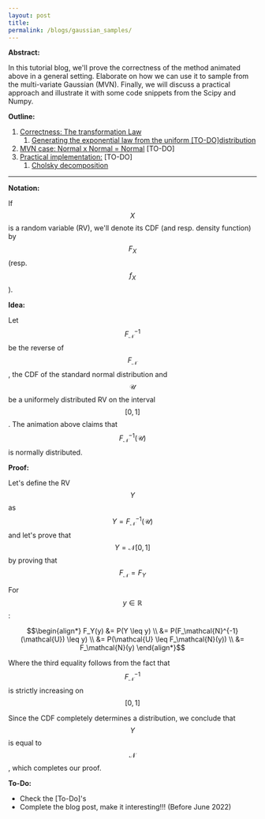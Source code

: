 ```yaml
---
layout: post
title:
permalink: /blogs/gaussian_samples/
---
```


**Abstract:**

In this tutorial blog, we'll prove the correctness of the method animated above in a general setting. Elaborate on how we can use it to sample from the multi-variate Gaussian (MVN). Finally, we will discuss a practical approach and illustrate it with some code snippets from the Scipy and Numpy.

**Outline:** 

1. [Correctness: The transformation Law](#1)
   1. [Generating the exponential law from the uniform [TO-DO]distribution](#11)
2. [MVN case: Normal x Normal = Normal](#2) [TO-DO]
3. [Practical implementation:](#3) [TO-DO]
   1. [Cholsky decomposition](#31)




---

**Notation:**

If $$X$$ is a random variable (RV), we'll denote its CDF (and resp. density function) by $$F_X$$ (resp. $$f_X$$).

**Idea:**

Let $$F_\mathcal{N}^{-1}$$ be the reverse of $$F_\mathcal{N}$$, the CDF of the standard normal distribution and $$\mathcal{U}$$ be a uniformely distributed RV on the interval $$[0,1]$$. The animation above claims that $$F_\mathcal{N}^{-1}(\mathcal{U})$$ is normally distributed.

**Proof:**

Let's define the RV $$Y$$ as  $$Y = F_\mathcal{N}^{-1}(\mathcal{U})$$   and let's prove that $$Y = \mathcal{N}[0,1]$$ by proving that $$F_\mathcal{N} = F_Y$$

For $$y \in \mathbb{R}$$ :

$$\begin{align*}
F_Y(y) &= P(Y \leq y) \\
&= P(F_\mathcal{N}^{-1}(\mathcal{U}) \leq y) \\
&= P(\mathcal{U} \leq F_\mathcal{N}(y)) \\
&= F_\mathcal{N}(y)
\end{align*}$$



Where the third equality follows from the fact that $$F_\mathcal{N}^{-1}$$ is strictly increasing on $$[0,1]$$

Since the CDF completely determines a distribution, we conclude that $$Y$$ is equal to $$\mathcal{N}$$, which completes our proof.


**To-Do:**
* Check the [To-Do]'s
* Complete the blog post, make it interesting!!! (Before June 2022)